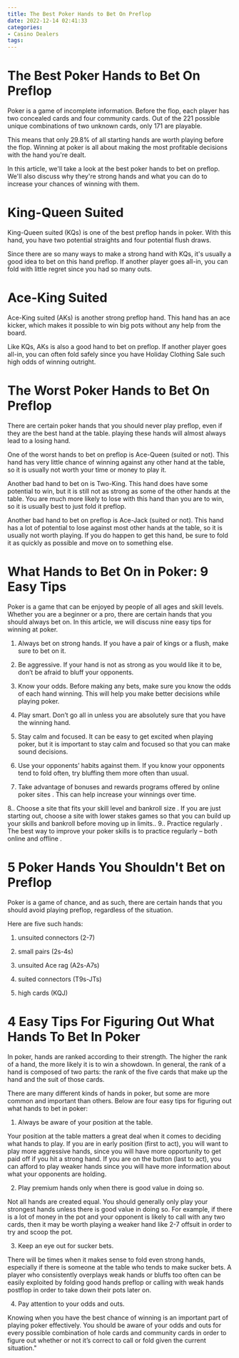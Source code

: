 ```yaml
---
title: The Best Poker Hands to Bet On Preflop
date: 2022-12-14 02:41:33
categories:
- Casino Dealers
tags:
---
```



#  The Best Poker Hands to Bet On Preflop

Poker is a game of incomplete information. Before the flop, each player has two concealed cards and four community cards. Out of the 221 possible unique combinations of two unknown cards, only 171 are playable.

This means that only 29.8% of all starting hands are worth playing before the flop. Winning at poker is all about making the most profitable decisions with the hand you're dealt.

In this article, we'll take a look at the best poker hands to bet on preflop. We'll also discuss why they're strong hands and what you can do to increase your chances of winning with them.

# King-Queen Suited

King-Queen suited (KQs) is one of the best preflop hands in poker. With this hand, you have two potential straights and four potential flush draws.

Since there are so many ways to make a strong hand with KQs, it's usually a good idea to bet on this hand preflop. If another player goes all-in, you can fold with little regret since you had so many outs.

# Ace-King Suited

Ace-King suited (AKs) is another strong preflop hand. This hand has an ace kicker, which makes it possible to win big pots without any help from the board.

Like KQs, AKs is also a good hand to bet on preflop. If another player goes all-in, you can often fold safely since you have Holiday Clothing Sale such high odds of winning outright.

#  The Worst Poker Hands to Bet On Preflop

There are certain poker hands that you should never play preflop, even if they are the best hand at the table. playing these hands will almost always lead to a losing hand.

One of the worst hands to bet on preflop is Ace-Queen (suited or not). This hand has very little chance of winning against any other hand at the table, so it is usually not worth your time or money to play it.

Another bad hand to bet on is Two-King. This hand does have some potential to win, but it is still not as strong as some of the other hands at the table. You are much more likely to lose with this hand than you are to win, so it is usually best to just fold it preflop.

Another bad hand to bet on preflop is Ace-Jack (suited or not). This hand has a lot of potential to lose against most other hands at the table, so it is usually not worth playing. If you do happen to get this hand, be sure to fold it as quickly as possible and move on to something else.

#  What Hands to Bet On in Poker: 9 Easy Tips

Poker is a game that can be enjoyed by people of all ages and skill levels. Whether you are a beginner or a pro, there are certain hands that you should always bet on. In this article, we will discuss nine easy tips for winning at poker.

1. Always bet on strong hands. If you have a pair of kings or a flush, make sure to bet on it.

2. Be aggressive. If your hand is not as strong as you would like it to be, don’t be afraid to bluff your opponents.

3. Know your odds. Before making any bets, make sure you know the odds of each hand winning. This will help you make better decisions while playing poker.

4. Play smart. Don’t go all in unless you are absolutely sure that you have the winning hand.

5. Stay calm and focused. It can be easy to get excited when playing poker, but it is important to stay calm and focused so that you can make sound decisions.

6. Use your opponents’ habits against them. If you know your opponents tend to fold often, try bluffing them more often than usual.

7. Take advantage of bonuses and rewards programs offered by online poker sites . This can help increase your winnings over time.

8.. Choose a site that fits your skill level and bankroll size . If you are just starting out, choose a site with lower stakes games so that you can build up your skills and bankroll before moving up in limits..
9.. Practice regularly . The best way to improve your poker skills is to practice regularly – both online and offline .

#  5 Poker Hands You Shouldn't Bet on Preflop

Poker is a game of chance, and as such, there are certain hands that you should avoid playing preflop, regardless of the situation.

Here are five such hands:

1. unsuited connectors (2-7)

2. small pairs (2s-4s)

3. unsuited Ace rag (A2s-A7s)

4. suited connectors (T9s-JTs)

5. high cards (KQJ)

#  4 Easy Tips For Figuring Out What Hands To Bet In Poker

In poker, hands are ranked according to their strength. The higher the rank of a hand, the more likely it is to win a showdown. In general, the rank of a hand is composed of two parts: the rank of the five cards that make up the hand and the suit of those cards.

There are many different kinds of hands in poker, but some are more common and important than others. Below are four easy tips for figuring out what hands to bet in poker:

1. Always be aware of your position at the table.

Your position at the table matters a great deal when it comes to deciding what hands to play. If you are in early position (first to act), you will want to play more aggressive hands, since you will have more opportunity to get paid off if you hit a strong hand. If you are on the button (last to act), you can afford to play weaker hands since you will have more information about what your opponents are holding.

2. Play premium hands only when there is good value in doing so.

Not all hands are created equal. You should generally only play your strongest hands unless there is good value in doing so. For example, if there is a lot of money in the pot and your opponent is likely to call with any two cards, then it may be worth playing a weaker hand like 2-7 offsuit in order to try and scoop the pot.

3. Keep an eye out for sucker bets.

There will be times when it makes sense to fold even strong hands, especially if there is someone at the table who tends to make sucker bets. A player who consistently overplays weak hands or bluffs too often can be easily exploited by folding good hands preflop or calling with weak hands postflop in order to take down their pots later on.

4. Pay attention to your odds and outs.

Knowing when you have the best chance of winning is an important part of playing poker effectively. You should be aware of your odds and outs for every possible combination of hole cards and community cards in order to figure out whether or not it’s correct to call or fold given the current situation."